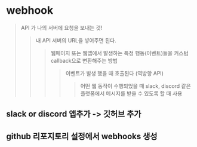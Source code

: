 # webhook

> API 가 나의 서버에 요청을 보내는 것!
>
> > 내 API 서버의 URL을 넣어주면 된다.
> >
> > > 웹페이지 또는 웹앱에서 발생하는 특정 행동(이벤트)들을 커스텀 callback으로 변환해주는 방법
> > >
> > > > 이벤트가 발생 했을 때 호출된다 (역방향 API)
> > > >
> > > > > 어떤 웹 동작이 수행되었을 때 slack, discord 같은 플랫폼에서 메시지를 받을 수 있도록 할 때 사용

## slack or discord 앱추가 -> 깃허브 추가

## github 리포지토리 설정에서 webhooks 생성
